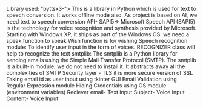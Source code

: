 Library used: "pyttsx3-"> This is a library in Python which is used for text to speech conversion. It  works  offline mode also. As project is based on AI, we need text to speech conversion
API- SAPI5-> Microsoft Speech API (SAPI5) is the technology for voice recognition and synthesis provided by Microsoft. Starting with Windows XP, it ships as part of the Windows OS.
we need a speak function to speak 
Wish function is for wishing
Speech recognition module: To identify user input in the form of voices. RECOGNIZER class will help to recognize the text 
smtplib:  The smtplib is a Python library for sending emails using the Simple Mail Transfer Protocol (SMTP). The smtplib is a built-in module; we do not need to install it. It abstracts away all the complexities of SMTP
Security layer - TLS it is more secure version of SSL 
Taking email id as user input using tkinter GUI
Email Validation using Regular Expression module 
Hiding Credentials using OS module (environment variables)
Reciever email- Text input 
Subject- Voice Input 
Content- Voice Input
